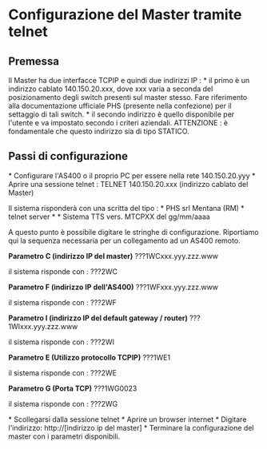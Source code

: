 # Configurazione del Master tramite telnet
## Premessa
Il Master ha due interfacce TCPIP e quindi due indirizzi IP : 
 \* il primo è un indirizzo cablato 140.150.20.xxx, dove xxx varia a seconda del posizionamento degli switch presenti sul master stesso.
Fare riferimento alla documentazione ufficiale PHS (presente nella confezione) per il settaggio di tali switch.
 \* il secondo indirizzo è quello disponibile per l'utente e va impostato secondo i criteri aziendali.
ATTENZIONE :  è fondamentale che questo indirizzo sia di tipo STATICO.

## Passi di configurazione
 \* Configurare l'AS400 o il proprio PC per essere nella rete 140.150.20.yyy
 \* Aprire una sessione telnet : 
TELNET 140.150.20.xxx (indirizzo cablato del Master)

Il sistema risponderà con una scritta del tipo : 
 \* PHS srl Mentana (RM) \* telnet server \*
 \* Sistema TTS vers. MTCPXX del gg/mm/aaaa

A questo punto è possibile digitare le stringhe di configurazione.
  Riportiamo qui la sequenza necessaria per un collegamento ad un
  AS400 remoto.

**Parametro C (indirizzo IP del master)**
???1WCxxx.yyy.zzz.www

il sistema risponde con :  ???2WC

**Parametro F (indirizzo IP dell'AS400)**
???1WFxxx.yyy.zzz.www

il sistema risponde con :  ???2WF

**Parametro I (indirizzo IP del default gateway / router)**
???1WIxxx.yyy.zzz.www

il sistema risponde con :  ???2WI

**Parametro E (Utilizzo protocollo TCPIP)**
???1WE1

il sistema risponde con :  ???2WE

**Parametro G (Porta TCP)**
???1WG0023

il sistema risponde con :  ???2WG

 \* Scollegarsi dalla sessione telnet
 \* Aprire un browser internet
 \* Digitare l'indirizzo: http://[indirizzo ip del master]
 \* Terminare la configurazione del master con i parametri disponibili.
